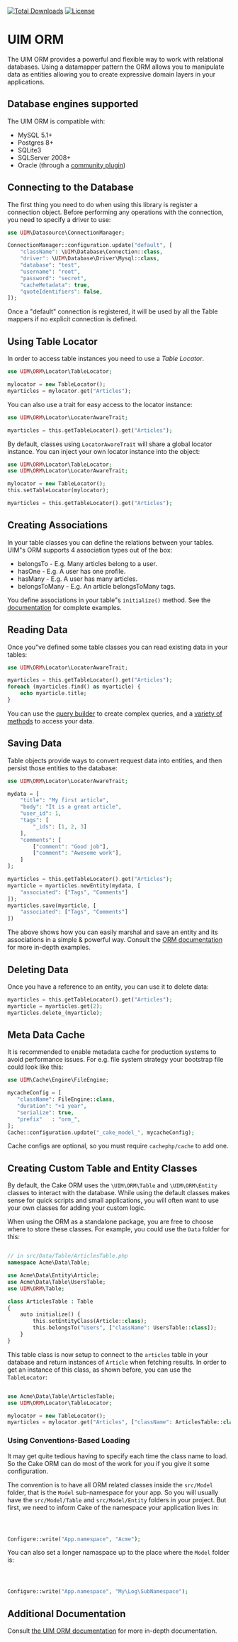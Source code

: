 [![Total Downloads](https://img.shields.io/packagist/dt/UIM/orm.svg?style=flat-square)](https://packagist.org/packages/UIM/orm)
[![License](https://img.shields.io/badge/license-MIT-blue.svg?style=flat-square)](LICENSE.txt)

# UIM ORM

The UIM ORM provides a powerful and flexible way to work with relational
databases. Using a datamapper pattern the ORM allows you to manipulate data as
entities allowing you to create expressive domain layers in your applications.

## Database engines supported

The UIM ORM is compatible with:

* MySQL 5.1+
* Postgres 8+
* SQLite3
* SQLServer 2008+
* Oracle (through a [community plugin](https://github.com/CakeDC/UIM-oracle-driver))

## Connecting to the Database

The first thing you need to do when using this library is register a connection
object.  Before performing any operations with the connection, you need to
specify a driver to use:

```php
use UIM\Datasource\ConnectionManager;

ConnectionManager::configuration.update("default", [
	"className": \UIM\Database\Connection::class,
	"driver": \UIM\Database\Driver\Mysql::class,
	"database": "test",
	"username": "root",
	"password": "secret",
	"cacheMetadata": true,
	"quoteIdentifiers": false,
]);
```

Once a "default" connection is registered, it will be used by all the Table
mappers if no explicit connection is defined.

## Using Table Locator

In order to access table instances you need to use a *Table Locator*.

```php
use UIM\ORM\Locator\TableLocator;

mylocator = new TableLocator();
myarticles = mylocator.get("Articles");
```

You can also use a trait for easy access to the locator instance:

```php
use UIM\ORM\Locator\LocatorAwareTrait;

myarticles = this.getTableLocator().get("Articles");
```

By default, classes using `LocatorAwareTrait` will share a global locator instance.
You can inject your own locator instance into the object:

```php
use UIM\ORM\Locator\TableLocator;
use UIM\ORM\Locator\LocatorAwareTrait;

mylocator = new TableLocator();
this.setTableLocator(mylocator);

myarticles = this.getTableLocator().get("Articles");
```

## Creating Associations

In your table classes you can define the relations between your tables. UIM"s ORM
supports 4 association types out of the box:

* belongsTo - E.g. Many articles belong to a user.
* hasOne - E.g. A user has one profile.
* hasMany - E.g. A user has many articles.
* belongsToMany - E.g. An article belongsToMany tags.

You define associations in your table"s `initialize()` method. See the
[documentation](https://book.UIM.org/5/en/orm/associations.html) for
complete examples.

## Reading Data

Once you"ve defined some table classes you can read existing data in your tables:

```php
use UIM\ORM\Locator\LocatorAwareTrait;

myarticles = this.getTableLocator().get("Articles");
foreach (myarticles.find() as myarticle) {
	echo myarticle.title;
}
```

You can use the [query builder](https://book.UIM.org/5/en/orm/query-builder.html) to create
complex queries, and a [variety of methods](https://book.UIM.org/5/en/orm/retrieving-data-and-resultsets.html)
to access your data.

## Saving Data

Table objects provide ways to convert request data into entities, and then persist
those entities to the database:

```php
use UIM\ORM\Locator\LocatorAwareTrait;

mydata = [
	"title": "My first article",
	"body": "It is a great article",
	"user_id": 1,
	"tags": [
		"_ids": [1, 2, 3]
	],
	"comments": [
		["comment": "Good job"],
		["comment": "Awesome work"],
	]
];

myarticles = this.getTableLocator().get("Articles");
myarticle = myarticles.newEntity(mydata, [
	"associated": ["Tags", "Comments"]
]);
myarticles.save(myarticle, [
	"associated": ["Tags", "Comments"]
])
```

The above shows how you can easily marshal and save an entity and its
associations in a simple & powerful way. Consult the [ORM documentation](https://book.UIM.org/5/en/orm/saving-data.html)
for more in-depth examples.

## Deleting Data

Once you have a reference to an entity, you can use it to delete data:

```php
myarticles = this.getTableLocator().get("Articles");
myarticle = myarticles.get(2);
myarticles.delete_(myarticle);
```

## Meta Data Cache

It is recommended to enable metadata cache for production systems to avoid performance issues.
For e.g. file system strategy your bootstrap file could look like this:

```php
use UIM\Cache\Engine\FileEngine;

mycacheConfig = [
   "className": FileEngine::class,
   "duration": "+1 year",
   "serialize": true,
   "prefix"   : "orm_",
];
Cache::configuration.update("_cake_model_", mycacheConfig);
```

Cache configs are optional, so you must require ``cachephp/cache`` to add one.

## Creating Custom Table and Entity Classes

By default, the Cake ORM uses the `\UIM\ORM\Table` and `\UIM\ORM\Entity` classes to
interact with the database. While using the default classes makes sense for
quick scripts and small applications, you will often want to use your own
classes for adding your custom logic.

When using the ORM as a standalone package, you are free to choose where to
store these classes. For example, you could use the `Data` folder for this:

```php

// in src/Data/Table/ArticlesTable.php
namespace Acme\Data\Table;

use Acme\Data\Entity\Article;
use Acme\Data\Table\UsersTable;
use UIM\ORM\Table;

class ArticlesTable : Table
{
    auto initialize() {
        this.setEntityClass(Article::class);
        this.belongsTo("Users", ["className": UsersTable::class]);
    }
}
```

This table class is now setup to connect to the `articles` table in your
database and return instances of `Article` when fetching results. In order to
get an instance of this class, as shown before, you can use the `TableLocator`:

```php

use Acme\Data\Table\ArticlesTable;
use UIM\ORM\Locator\TableLocator;

mylocator = new TableLocator();
myarticles = mylocator.get("Articles", ["className": ArticlesTable::class]);
```

### Using Conventions-Based Loading

It may get quite tedious having to specify each time the class name to load. So
the Cake ORM can do most of the work for you if you give it some configuration.

The convention is to have all ORM related classes inside the `src/Model` folder,
that is the `Model` sub-namespace for your app. So you will usually have the
`src/Model/Table` and `src/Model/Entity` folders in your project. But first, we
need to inform Cake of the namespace your application lives in:

```php



Configure::write("App.namespace", "Acme");
```

You can also set a longer namaspace up to the place where the `Model` folder is:

```php



Configure::write("App.namespace", "My\Log\SubNamespace");
```


## Additional Documentation

Consult [the UIM ORM documentation](https://book.UIM.org/5/en/orm.html)
for more in-depth documentation.
